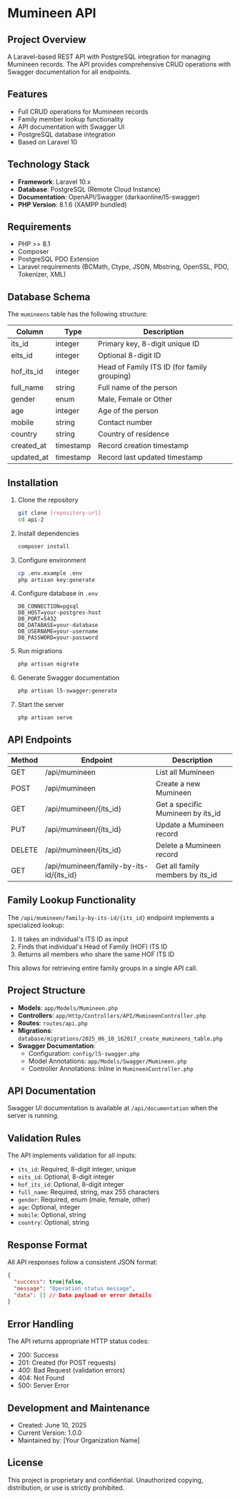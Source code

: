 # Mumineen API

## Project Overview

A Laravel-based REST API with PostgreSQL integration for managing Mumineen records. The API provides comprehensive CRUD operations with Swagger documentation for all endpoints.

## Features

- Full CRUD operations for Mumineen records
- Family member lookup functionality
- API documentation with Swagger UI
- PostgreSQL database integration
- Based on Laravel 10

## Technology Stack

- **Framework**: Laravel 10.x
- **Database**: PostgreSQL (Remote Cloud Instance)
- **Documentation**: OpenAPI/Swagger (darkaonline/l5-swagger)
- **PHP Version**: 8.1.6 (XAMPP bundled)

## Requirements

- PHP >= 8.1
- Composer
- PostgreSQL PDO Extension
- Laravel requirements (BCMath, Ctype, JSON, Mbstring, OpenSSL, PDO, Tokenizer, XML)

## Database Schema

The `mumineens` table has the following structure:

| Column      | Type      | Description                                  |
|-------------|-----------|----------------------------------------------|
| its_id      | integer   | Primary key, 8-digit unique ID               |
| eits_id     | integer   | Optional 8-digit ID                          |
| hof_its_id  | integer   | Head of Family ITS ID (for family grouping)  |
| full_name   | string    | Full name of the person                      |
| gender      | enum      | Male, Female or Other                        |
| age         | integer   | Age of the person                            |
| mobile      | string    | Contact number                               |
| country     | string    | Country of residence                         |
| created_at  | timestamp | Record creation timestamp                     |
| updated_at  | timestamp | Record last updated timestamp                 |

## Installation

1. Clone the repository
   ```bash
   git clone [repository-url]
   cd api-2
   ```

2. Install dependencies
   ```bash
   composer install
   ```

3. Configure environment
   ```bash
   cp .env.example .env
   php artisan key:generate
   ```

4. Configure database in `.env`
   ```
   DB_CONNECTION=pgsql
   DB_HOST=your-postgres-host
   DB_PORT=5432
   DB_DATABASE=your-database
   DB_USERNAME=your-username
   DB_PASSWORD=your-password
   ```

5. Run migrations
   ```bash
   php artisan migrate
   ```

6. Generate Swagger documentation
   ```bash
   php artisan l5-swagger:generate
   ```

7. Start the server
   ```bash
   php artisan serve
   ```

## API Endpoints

| Method | Endpoint                              | Description                        |
|--------|---------------------------------------|------------------------------------|  
| GET    | /api/mumineen                         | List all Mumineen                  |
| POST   | /api/mumineen                         | Create a new Mumineen              |
| GET    | /api/mumineen/{its_id}                | Get a specific Mumineen by its_id  |
| PUT    | /api/mumineen/{its_id}                | Update a Mumineen record           |
| DELETE | /api/mumineen/{its_id}                | Delete a Mumineen record           |
| GET    | /api/mumineen/family-by-its-id/{its_id} | Get all family members by its_id   |

## Family Lookup Functionality

The `/api/mumineen/family-by-its-id/{its_id}` endpoint implements a specialized lookup:

1. It takes an individual's ITS ID as input
2. Finds that individual's Head of Family (HOF) ITS ID
3. Returns all members who share the same HOF ITS ID

This allows for retrieving entire family groups in a single API call.

## Project Structure

- **Models**: `app/Models/Mumineen.php`
- **Controllers**: `app/Http/Controllers/API/MumineenController.php`
- **Routes**: `routes/api.php`
- **Migrations**: `database/migrations/2025_06_10_162017_create_mumineens_table.php`
- **Swagger Documentation**: 
  - Configuration: `config/l5-swagger.php`
  - Model Annotations: `app/Models/Swagger/Mumineen.php`
  - Controller Annotations: Inline in `MumineenController.php`

## API Documentation

Swagger UI documentation is available at `/api/documentation` when the server is running.

## Validation Rules

The API implements validation for all inputs:

- `its_id`: Required, 8-digit integer, unique
- `eits_id`: Optional, 8-digit integer
- `hof_its_id`: Optional, 8-digit integer
- `full_name`: Required, string, max 255 characters
- `gender`: Required, enum (male, female, other)
- `age`: Optional, integer
- `mobile`: Optional, string
- `country`: Optional, string

## Response Format

All API responses follow a consistent JSON format:

```json
{
  "success": true|false,
  "message": "Operation status message",
  "data": [] // Data payload or error details
}
```

## Error Handling

The API returns appropriate HTTP status codes:

- 200: Success
- 201: Created (for POST requests)
- 400: Bad Request (validation errors)
- 404: Not Found
- 500: Server Error

## Development and Maintenance

- Created: June 10, 2025
- Current Version: 1.0.0
- Maintained by: [Your Organization Name]

## License

This project is proprietary and confidential. Unauthorized copying, distribution, or use is strictly prohibited.

